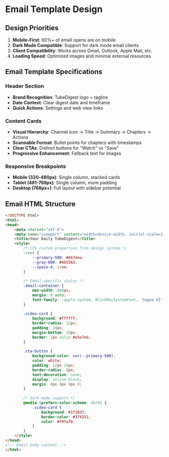 # Email Template Design

## Design Priorities
1. **Mobile-First**: 60%+ of email opens are on mobile
2. **Dark Mode Compatible**: Support for dark mode email clients
3. **Client Compatibility**: Works across Gmail, Outlook, Apple Mail, etc.
4. **Loading Speed**: Optimized images and minimal external resources

## Email Template Specifications

### Header Section
- **Brand Recognition**: TubeDigest logo + tagline
- **Date Context**: Clear digest date and timeframe
- **Quick Actions**: Settings and web view links

### Content Cards
- **Visual Hierarchy**: Channel icon → Title → Summary → Chapters → Actions
- **Scannable Format**: Bullet points for chapters with timestamps
- **Clear CTAs**: Distinct buttons for "Watch" vs "Save"
- **Progressive Enhancement**: Fallback text for images

### Responsive Breakpoints
- **Mobile (320-480px)**: Single column, stacked cards
- **Tablet (481-768px)**: Single column, more padding
- **Desktop (768px+)**: Full layout with sidebar potential

## Email HTML Structure
```html
<!DOCTYPE html>
<html>
<head>
    <meta charset="utf-8">
    <meta name="viewport" content="width=device-width, initial-scale=1.0">
    <title>Your Daily TubeDigest</title>
    <style>
        /* CSS custom properties from design system */
        :root {
            --primary-500: #667eea;
            --gray-600: #4b5563;
            --space-4: 1rem;
        }
        
        /* Email-specific styles */
        .email-container {
            max-width: 600px;
            margin: 0 auto;
            font-family: -apple-system, BlinkMacSystemFont, 'Segoe UI', sans-serif;
        }
        
        .video-card {
            background: #ffffff;
            border-radius: 12px;
            padding: 24px;
            margin-bottom: 20px;
            border: 1px solid #e5e7eb;
        }
        
        .cta-button {
            background-color: var(--primary-500);
            color: white;
            padding: 12px 24px;
            border-radius: 8px;
            text-decoration: none;
            display: inline-block;
            margin: 8px 8px 8px 0;
        }
        
        /* Dark mode support */
        @media (prefers-color-scheme: dark) {
            .video-card {
                background: #1f2937;
                border-color: #374151;
                color: #f9fafb;
            }
        }
    </style>
</head>
<!-- Email body content -->
</html>
```
